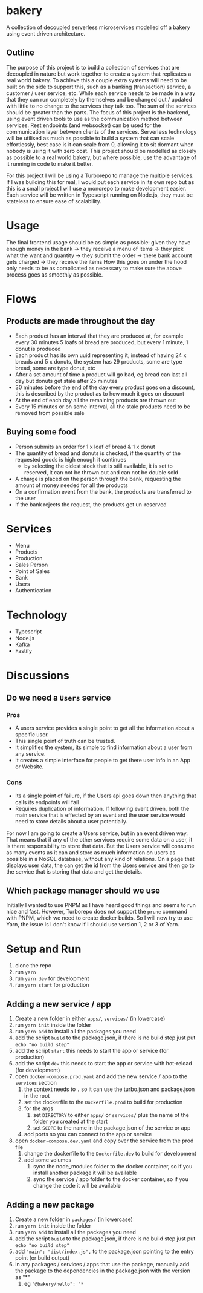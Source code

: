 # bakery
A collection of decoupled serverless microservices modelled off a bakery using event driven architecture.

## Outline
The purpose of this project is to build a collection of services that are decoupled in nature but work together to create a system that replicates a real world bakery. To achieve this a couple extra systems will need to be built on the side to support this, such as a banking (transaction) service, a customer / user service, etc. While each service needs to be made in a way that they can run completely by themselves and be changed out / updated with little to no change to the services they talk too. The sum of the services should be greater than the parts. The focus of this project is the backend, using event driven tools to use as the communication method between services. Rest endpoints (and websocket) can be used for the communication layer between clients of the services. Serverless technology will be utilised as much as possible to build a system that can scale effortlessly, best case is it can scale from 0, allowing it to sit dormant when nobody is using it with zero cost. This project should be modelled as closely as possible to a real world bakery, but where possible, use the advantage of it running in code to make it better.

For this project I will be using a Turborepo to manage the multiple services. If I was building this for real, I would put each service in its own repo but as this is a small project I will use a monorepo to make development easier. Each service will be written in Typescript running on Node.js, they must be stateless to ensure ease of scalability. 

# Usage
The final frontend usage should be as simple as possible: given they have enough money in the bank -> they receive a menu of items -> they pick what the want and quantity -> they submit the order -> there bank account gets charged -> they receive the items
How this goes on under the hood only needs to be as complicated as necessary to make sure the above process goes as smoothly as possible.

# Flows

## Products are made throughout the day
- Each product has an interval that they are produced at, for example every 30 minutes 5 loafs of bread are produced, but every 1 minute, 1 donut is produced
- Each product has its own uuid representing it, instead of having 24 x breads and 5 x donuts, the system has 29 products, some are type bread, some are type donut, etc
- After a set amount of time a product will go bad, eg bread can last all day but donuts get stale after 25 minutes
- 30 minutes before the end of the day every product goes on a discount, this is described by the product as to how much it goes on discount
- At the end of each day all the remaining products are thrown out
- Every 15 minutes or on some interval, all the stale products need to be removed from possible sale

## Buying some food
- Person submits an order for 1 x loaf of bread & 1 x donut
- The quantity of bread and donuts is checked, if the quantity of the requested goods is high enough it continues
    - by selecting the oldest stock that is still available, it is set to reserved, it can not be thrown out and can not be double sold
- A charge is placed on the person through the bank, requesting the amount of money needed for all the products
- On a confirmation event from the bank, the products are transferred to the user
- If the bank rejects the request, the products get un-reserved

# Services
- Menu
- Products
- Production
- Sales Person
- Point of Sales
- Bank
- Users
- Authentication

# Technology
- Typescript 
- Node.js
- Kafka
- Fastify

# Discussions

## Do we need a `Users` service

### Pros
- A users service provides a single point to get all the information about a specific user.
- This single point of truth can be trusted.
- It simplifies the system, its simple to find information about a user from any service.
- It creates a simple interface for people to get there user info in an App or Website.

### Cons
- Its a single point of failure, if the Users api goes down then anything that calls its endpoints will fail
- Requires duplication of information. If following event driven, both the main service that is effected by an event and the user service would need to store details about a user potentially.

For now I am going to create a Users service, but in an event driven way. That means that if any of the other services require some data on a user, it is there responsibility to store that data. But the Users service will consume as many events as it can and store as much information on users as possible in a NoSQL database, without any kind of relations. On a page that displays user data, the can get the id from the Users service and then go to the service that is storing that data and get the details.

## Which package manager should we use

Initially I wanted to use PNPM as I have heard good things and seems to run nice and fast. However, Turborepo does not support the `prune` command with PNPM, which we need to create docker builds. So I will now try to use Yarn, the issue is I don't know if I should use version 1, 2 or 3 of Yarn.

# Setup and Run

1. clone the repo
2. run `yarn`
3. run `yarn dev` for development
4. run `yarn start` for production

## Adding a new service / app

1. Create a new folder in either `apps/`, `services/` (in lowercase)
2. run `yarn init` inside the folder
3. run `yarn add` to install all the packages you need
4. add the script `build` to the package.json, if there is no build step just put `echo "no build step"`
5. add the script `start` this needs to start the app or service (for production)
6. add the script `dev` this needs to start the app or service with hot-reload (for development)
7. open `docker-compose.prod.yaml` and add the new service / app to the `services` section
   1. the context needs to `.` so it can use the turbo.json and package.json in the root
   2. set the dockerfile to the `Dockerfile.prod` to build for production
   3. for the args
      1. set `DIRECTORY` to either `apps/` or `services/` plus the name of the folder you created at the start
      2. set `SCOPE` to the name in the package.json of the service or app
   4. add ports so you can connect to the app or service
8. open `docker-compose.dev.yaml` and copy over the service from the prod file
   1. change the dockerfile to the `Dockerfile.dev` to build for development
   2. add some volumes
      1. sync the node_modules folder to the docker container, so if you install another package it will be available
      2. sync the service / app folder to the docker container, so if you change the code it will be available


## Adding a new package

1. Create a new folder in `packages/` (in lowercase)
2. run `yarn init` inside the folder
3. run `yarn add` to install all the packages you need
4. add the script `build` to the package.json, if there is no build step just put `echo "no build step"`
5. add `"main": "dist/index.js",` to the package.json pointing to the entry point (or build output)
6. in any packages / services / apps that use the package, manually add the package to the dependencies in the package.json with the version as "*"
   1. eg `"@bakery/hello": "*`

